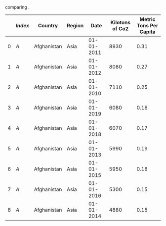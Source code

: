 comparing .

|   | *Index* |   Country   | Region |    Date    | Kilotons of Co2 | Metric Tons Per Capita |
| - | ------- | ----------- | ------ | ---------- | --------------- | ---------------------- |
| 0 |     *A* | Afghanistan |   Asia | 01-01-2011 |            8930 |                   0.31 |
| 1 |     *A* | Afghanistan |   Asia | 01-01-2012 |            8080 |                   0.27 |
| 2 |     *A* | Afghanistan |   Asia | 01-01-2010 |            7110 |                   0.25 |
| 3 |     *A* | Afghanistan |   Asia | 01-01-2019 |            6080 |                   0.16 |
| 4 |     *A* | Afghanistan |   Asia | 01-01-2018 |            6070 |                   0.17 |
| 5 |     *A* | Afghanistan |   Asia | 01-01-2013 |            5990 |                   0.19 |
| 6 |     *A* | Afghanistan |   Asia | 01-01-2015 |            5950 |                   0.18 |
| 7 |     *A* | Afghanistan |   Asia | 01-01-2016 |            5300 |                   0.15 |
| 8 |     *A* | Afghanistan |   Asia | 01-01-2014 |            4880 |                   0.15 |
